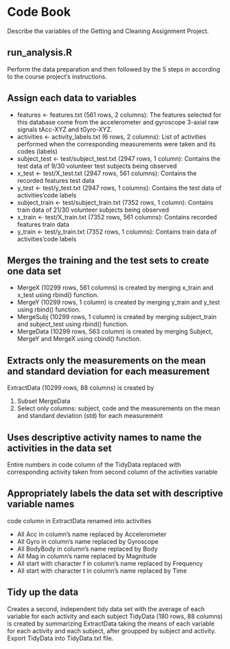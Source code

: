 # Code Book
Describe the variables of the Getting and Cleaning Assignment Project.

## run_analysis.R 
Perform the data preparation and then followed by the 5 steps in according to the course project’s instructions.

## Assign each data to variables
* features <- features.txt (561 rows, 2 columns): The features selected for this database come from the accelerometer and gyroscope 3-axial raw signals tAcc-XYZ and tGyro-XYZ.
* activities <- activity_labels.txt (6 rows, 2 columns): List of activities performed when the corresponding measurements were taken and its codes (labels)
* subject_test <- test/subject_test.txt (2947 rows, 1 column): Contains the test data of 9/30 volunteer test subjects being observed
* x_test <- test/X_test.txt (2947 rows, 561 columns): Contains the recorded features test data
* y_test <- test/y_test.txt (2947 rows, 1 columns): Contains the test data of activities’code labels
* subject_train <- test/subject_train.txt (7352 rows, 1 column): Contains train data of 21/30 volunteer subjects being observed
* x_train <- test/X_train.txt (7352 rows, 561 columns): Contains recorded features train data
* y_train <- test/y_train.txt (7352 rows, 1 columns): Contains train data of activities’code labels

## Merges the training and the test sets to create one data set
* MergeX (10299 rows, 561 columns) is created by merging x_train and x_test using rbind() function.
* MergeY (10299 rows, 1 column) is created by merging y_train and y_test using rbind() function.
* MergeSubj (10299 rows, 1 column) is created by merging subject_train and subject_test using rbind() function.
* MergeData (10299 rows, 563 column) is created by merging Subject, MergeY and MergeX using cbind() function.

## Extracts only the measurements on the mean and standard deviation for each measurement
ExtractData (10299 rows, 88 columns) is created by 
1. Subset MergeData
2. Select only columns: subject, code and the measurements on the mean and standard deviation (std) for each measurement

## Uses descriptive activity names to name the activities in the data set
Entire numbers in code column of the TidyData replaced with corresponding activity taken from second column of the activities variable

## Appropriately labels the data set with descriptive variable names
code column in ExtractData renamed into activities
* All Acc in column’s name replaced by Accelerometer
* All Gyro in column’s name replaced by Gyroscope
* All BodyBody in column’s name replaced by Body
* All Mag in column’s name replaced by Magnitude
* All start with character f in column’s name replaced by Frequency
* All start with character t in column’s name replaced by Time

## Tidy up the data
Creates a second, independent tidy data set with the average of each variable for each activity and each subject
TidyData (180 rows, 88 columns) is created by summarizing ExtractData taking the means of each variable for each activity and each subject, after groupped by subject and activity.
Export TidyData into TidyData.txt file.
